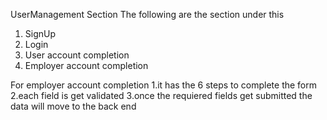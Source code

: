 UserManagement Section
  The following are the section under this
   1. SignUp
   2. Login
   3. User account completion
   4. Employer account completion


   For employer account completion
   1.it has the 6 steps to complete the form 
   2.each field is get validated 
   3.once the requiered fields get submitted the data will move to the back end 
